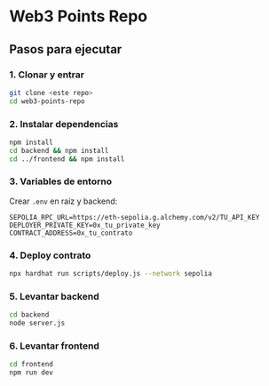 # Web3 Points Repo

## Pasos para ejecutar

### 1. Clonar y entrar
```bash
git clone <este repo>
cd web3-points-repo
```

### 2. Instalar dependencias
```bash
npm install
cd backend && npm install
cd ../frontend && npm install
```

### 3. Variables de entorno
Crear `.env` en raíz y backend:

```env
SEPOLIA_RPC_URL=https://eth-sepolia.g.alchemy.com/v2/TU_API_KEY
DEPLOYER_PRIVATE_KEY=0x_tu_private_key
CONTRACT_ADDRESS=0x_tu_contrato
```

### 4. Deploy contrato
```bash
npx hardhat run scripts/deploy.js --network sepolia
```

### 5. Levantar backend
```bash
cd backend
node server.js
```

### 6. Levantar frontend
```bash
cd frontend
npm run dev
```
